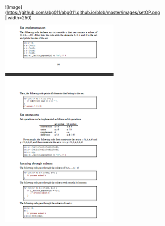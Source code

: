 ![Image](https://github.com/abg011/abg011.github.io/blob/master/images/setOP.png | width=250)

<img src = "/images/setOP.png" width = "350">
